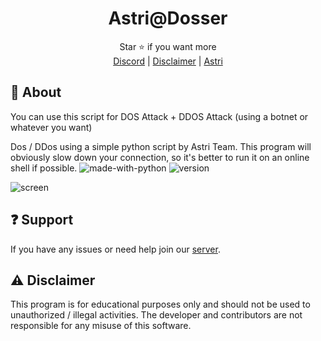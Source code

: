 <div align="center">

# Astri@Dosser

</div>
<div align="center">
  Star ⭐ if you want more <br>
  <a href="https://discord.gg/GDMVrNF8Gr">Discord</a> | <a href="https://github.com/CaptainBeluga/astri-dosser#warning-disclaimer">Disclaimer</a> | <a href="https://github.com/astros3x/Astri">Astri</a>
</div>

## 📍 About
You can use this script for DOS Attack + DDOS Attack (using a botnet or whatever you want)

Dos / DDos using a simple python script by Astri Team. This program will obviously slow down your connection, so it's better to run it on an online shell if possible. ![made-with-python](https://img.shields.io/badge/Made%20with-Python-1f425f.svg) ![version](https://img.shields.io/badge/python-3.9-green)

![screen](https://github.com/CaptainBeluga/astri-dosser/assets/87500882/4c3a8eee-ac38-47c4-a35a-a8512ce350d0)


## :question: Support
If you have any issues or need help join our [server](https://discord.gg/GDMVrNF8Gr).

## :warning: Disclaimer
This program is for educational purposes only and should not be used to unauthorized / illegal activities. The developer and contributors are not responsible for any misuse of this software.
